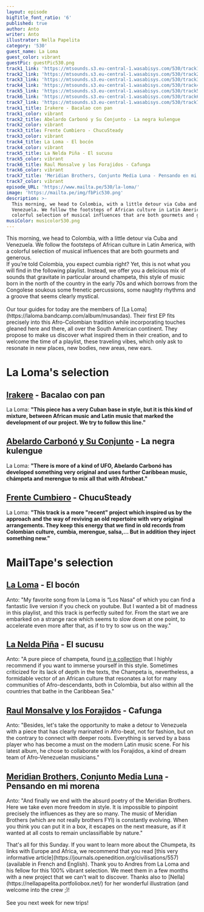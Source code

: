 ```yaml
---
layout: episode
bigTitle_font_ratio: '6'
published: true
author: Anto
writer: Anto
illustrator: Nella Papelita
category: '530'
guest_name: La Loma
guest_color: vibrant
guestPic: guestPic530.png
track1_link: 'https://mtsounds.s3.eu-central-1.wasabisys.com/530/track1.mp3'
track2_link: 'https://mtsounds.s3.eu-central-1.wasabisys.com/530/track2.mp3'
track3_link: 'https://mtsounds.s3.eu-central-1.wasabisys.com/530/track3.mp3'
track4_link: 'https://mtsounds.s3.eu-central-1.wasabisys.com/530/track4.mp3'
track5_link: 'https://mtsounds.s3.eu-central-1.wasabisys.com/530/track5.mp3'
track6_link: 'https://mtsounds.s3.eu-central-1.wasabisys.com/530/track6.mp3'
track7_link: 'https://mtsounds.s3.eu-central-1.wasabisys.com/530/track7.mp3'
track1_title: Irakere - Bacalao con pan
track1_color: vibrant
track2_title: Abelardo Carbonó y Su Conjunto - La negra kulengue
track2_color: vibrant
track3_title: Frente Cumbiero - ChucuSteady
track3_color: vibrant
track4_title: La Loma - El bocón
track4_color: vibrant
track5_title: La Nelda Piña - El sucusu
track5_color: vibrant
track6_title: Raul Monsalve y los Forajidos - Cafunga
track6_color: vibrant
track7_title: 'Meridian Brothers, Conjunto Media Luna - Pensando en mi morena'
track7_color: vibrant
episode_URL: 'https://www.mailta.pe/530/la-loma/'
image: 'https://mailta.pe/img/fbPic530.png'
description: >-
  This morning, we head to Colombia, with a little detour via Cuba and
  Venezuela. We follow the footsteps of African culture in Latin America, with a
  colorful selection of musical influences that are both gourmets and generous.
musiColor: musicolor530.png
---
```

<p id="introduction">
	This morning, we head to Colombia, with a little detour via Cuba and Venezuela. We follow the footsteps of African culture in Latin America, with a colorful selection of musical influences that are both gourmets and generous.
<br>
  If you’re told Colombia, you expect cumbia right? Yet, this is not what you will find in the following playlist. Instead, we offer you a delicious mix of sounds that gravitate in particular around champeta, this style of music born in the north of the country in the early 70s and which borrows from the Congolese soukous some frenetic percussions, some naughty rhythms and a groove that seems clearly mystical.
	<br><br>
	Our tour guides for today are the members of [La Loma](https://laloma.bandcamp.com/album/musandas). Their first EP fits precisely into this Afro-Colombian tradition while incorporating touches gleaned here and there, all over the South American continent. They propose to make us discover what inspired them in their creation, and to welcome the time of a playlist, these traveling vibes, which only ask to resonate in new places, new bodies, new areas, new ears.</p>

# La Loma's selection


## [Irakere](https://irakere.bandcamp.com/album/cuba-libre) - Bacalao con pan

La Loma: **"**This piece has a very Cuban base in style, but it is this kind of mixture, between African music and Latin music that marked the development of our project. We try to follow this line.**"**

## [Abelardo Carbonó y Su Conjunto](https://abelardocarbono.bandcamp.com/album/el-maravilloso-mundo-de-abelardo-carbon) - La negra kulengue

La Loma: **"**There is more of a kind of UFO, Abelardo Carbonó has developed something very original and uses further Caribbean music, chámpeta and merengue to mix all that with Afrobeat.**"**

## [Frente Cumbiero](https://frentecumbiero.bandcamp.com/album/frente-cumbiero-meets-mad-professor) - ChucuSteady

La Loma: **"**This track is a more "recent" project which inspired us by the approach and the way of reviving an old repertoire with very original arrangements. They keep this energy that we find in old records from Colombian culture, cumbia, merengue, salsa,... But in addition they inject something new.**"**

# MailTape's selection

## [La Loma](https://laloma.bandcamp.com/album/musandas) - El bocón

Anto: "My favorite song from la Loma is “Los Nasa” of which you can find a fantastic live version if you check on youtube. But I wanted a bit of madness in this playlist, and this track is perfectly suited for. From the start we are embarked on a strange race which seems to slow down at one point, to accelerate even more after that, as if to try to sow us on the way."

## [La Nelda Piña](https://soundwayrecords.bandcamp.com/album/palenque-palenque-champeta-criolla-afro-roots-in-colombia-1975-91) - El sucusu

Anto: "A pure piece of champeta, found [in a collection](https://soundwayrecords.com/release/155845-various-artists-palenque-palenque-champeta-criolla-afro-roots-in-colombia-1975-91) that I highly recommend if you want to immerse yourself in this style. Sometimes criticized for its lack of depth in the texts, the Champeta is, nevertheless, a formidable vector of an African culture that resonates a lot for many communities of Afro-descendants, both in Colombia, but also within all the countries that bathe in the Caribbean Sea."

## [Raul Monsalve y los Forajidos](https://olindorecords.bandcamp.com/) - Cafunga

Anto: "Besides, let's take the opportunity to make a detour to Venezuela with a piece that has clearly marinated in Afro-beat, not for fashion, but on the contrary to connect with deeper roots. Everything is served by a bass player who has become a must on the modern Latin music scene. For his latest album, he chose to collaborate with los Forajidos, a kind of dream team of Afro-Venezuelan musicians."

## [Meridian Brothers, Conjunto Media Luna](https://meridianbrothers.bandcamp.com/album/meridian-brothers-el-grupo-renacimiento) - Pensando en mi morena

Anto: "And finally we end with the absurd poetry of the Meridian Brothers. Here we take even more freedom in style. It is impossible to pinpoint precisely the influences as they are so many. The music of Meridian Brothers (which are not really brothers FYI) is constantly evolving. When you think you can put it in a box, it escapes on the next measure, as if it wanted at all costs to remain unclassifiable by nature."

<p id="outroduction">That's all for this Sunday. If you want to learn more about the Chumpeta, its links with Europe and Africa, we recommend that you read [this very informative article](https://journals.openedition.org/civilisations/557) (available in French and English).
Thank you to Andres from La Loma and his fellow for this 100% vibrant selection. We meet them in a few months with a new project that we can't wait to discover.
Thanks also to [Nella](https://nellapapelita.portfoliobox.net/) for her wonderful illustration (and welcome into the crew ;)!
<br>
<br>
See you next week for new trips!</p>
